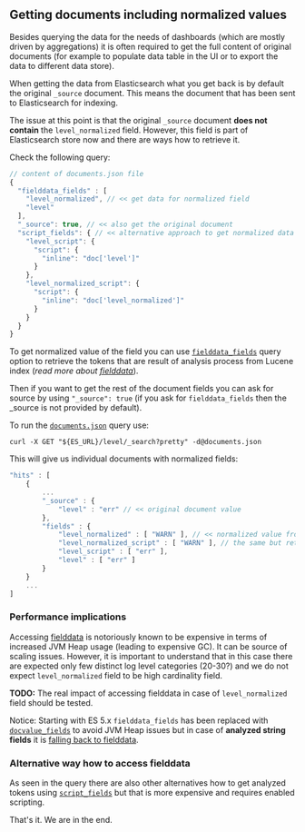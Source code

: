 ## Getting documents including normalized values

Besides querying the data for the needs of dashboards (which are mostly driven by aggregations)
it is often required to get the full content of original documents (for example to populate data
table in the UI or to export the data to different data store). 

When getting the data from Elasticsearch what you get back is by default the original `_source` document.
This means the document that has been sent to Elasticsearch for indexing.

The issue at this point is that the original `_source` document **does not contain** the `level_normalized`
field. However, this field is part of Elasticsearch store now and there are ways how to retrieve it.

Check the following query:

````javascript
// content of documents.json file
{
  "fielddata_fields" : [
    "level_normalized", // << get data for normalized field
    "level"
  ],
  "_source": true, // << also get the original document
  "script_fields": { // << alternative approach to get normalized data
    "level_script": {
      "script": {
        "inline": "doc['level']"
      }
    },
    "level_normalized_script": {
      "script": {
        "inline": "doc['level_normalized']"
      }
    }
  }
}
````
To get normalized value of the field you can use
[`fielddata_fields`](https://www.elastic.co/guide/en/elasticsearch/reference/2.4/search-request-fielddata-fields.html)
query option to retrieve the tokens that are result of analysis process from Lucene index
(_read more about [fielddata](https://www.elastic.co/guide/en/elasticsearch/reference/2.4/fielddata.html)_).

Then if you want to get the rest of the document fields you can ask for source by
using `"_source": true` (if you ask for `fielddata_fields` then the _source is not provided by default).

To run the [`documents.json`](documents.json) query use:

````shell
curl -X GET "${ES_URL}/level/_search?pretty" -d@documents.json
````
This will give us individual documents with normalized fields:

````javascript
"hits" : [
    {
        ...
        "_source" : {
            "level" : "err" // << original document value
        },
        "fields" : {
            "level_normalized" : [ "WARN" ], // << normalized value from fielddata
            "level_normalized_script" : [ "WARN" ], // the same but retrieved using script
            "level_script" : [ "err" ],
            "level" : [ "err" ]
        }
    }
    ...
]
````

### Performance implications

Accessing [fielddata](https://www.elastic.co/guide/en/elasticsearch/reference/2.4/fielddata.html) is
notoriously known to be expensive in terms of increased JVM Heap usage (leading to expensive GC). It can be source of scaling issues.
However, it is important to understand that in this case there are expected only few distinct
log level categories (20-30?) and we do not expect `level_normalized` field to be high cardinality field.

**TODO:** The real impact of accessing fielddata in case of `level_normalized` field should be tested.

Notice: Starting with ES 5.x `fielddata_fields` has been replaced with
[`docvalue_fields`](https://www.elastic.co/guide/en/elasticsearch/reference/current/search-request-docvalue-fields.html)
to avoid JVM Heap issues but in case of **analyzed string fields**
it is [falling back to fielddata](https://www.elastic.co/guide/en/elasticsearch/reference/current/doc-values.html).


### Alternative way how to access fielddata

As seen in the query there are also other alternatives how to get analyzed tokens using [`script_fields`](https://www.elastic.co/guide/en/elasticsearch/reference/2.4/search-request-script-fields.html)
but that is more expensive and requires enabled scripting.  

That's it. We are in the end.
